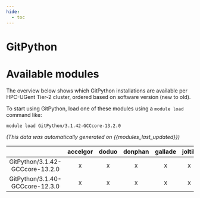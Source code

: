 ```yaml
---
hide:
  - toc
---
```


GitPython
=========

# Available modules


The overview below shows which GitPython installations are available per HPC-UGent Tier-2 cluster, ordered based on software version (new to old).

To start using GitPython, load one of these modules using a `module load` command like:

```shell
module load GitPython/3.1.42-GCCcore-13.2.0
```

*(This data was automatically generated on {{modules_last_updated}})*

| |accelgor|doduo|donphan|gallade|joltik|litleo|shinx|
| :---: | :---: | :---: | :---: | :---: | :---: | :---: | :---: |
|GitPython/3.1.42-GCCcore-13.2.0|x|x|x|x|x|x|x|
|GitPython/3.1.40-GCCcore-12.3.0|x|x|x|x|x|x|x|
